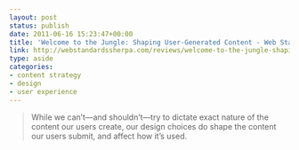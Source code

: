 ```yaml
---
layout: post
status: publish
date: 2011-06-16 15:23:47+00:00
title: 'Welcome to the Jungle: Shaping User-Generated Content - Web Standards Sherpa'
link: http://webstandardssherpa.com/reviews/welcome-to-the-jungle-shaping-user-generated-content/
type: aside
categories:
- content strategy
- design
- user experience
---
```


> While we can’t—and shouldn’t—try to dictate exact nature of the content our users create, our design choices do shape the content our users submit, and affect how it’s used.
